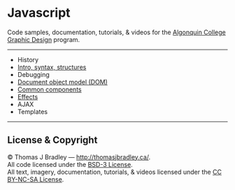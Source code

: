 # Javascript

Code samples, documentation, tutorials, & videos for the [Algonquin College Graphic Design](http://algonquindesign.ca) program.

---

- History
- [Intro, syntax, structures](intro)
- Debugging
- [Document object model (DOM)](dom)
- [Common components](components)
- [Effects](effects)
- AJAX
- Templates

---

## License & Copyright

© Thomas J Bradley — <http://thomasjbradley.ca/>.	
All code licensed under the [BSD-3 License](LICENSE).	
All text, imagery, documentation, tutorials, & videos licensed under the [CC BY-NC-SA License](http://creativecommons.org/licenses/by-nc-sa/4.0/).
